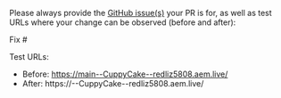 Please always provide the [GitHub issue(s)](../issues) your PR is for, as well as test URLs where your change can be observed (before and after):

Fix #<gh-issue-id>

Test URLs:
- Before: https://main--CuppyCake--redliz5808.aem.live/
- After: https://<branch>--CuppyCake--redliz5808.aem.live/
